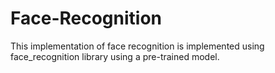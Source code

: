 # Face-Recognition
This implementation of face recognition is implemented using face_recognition library using a pre-trained model.
